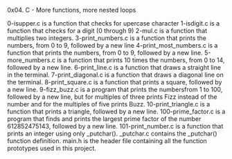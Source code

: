 0x04. C - More functions, more nested loops

0-isupper.c is a function that checks for upercase character
1-isdigit.c is a function that checks for a digit (0 through 9)
2-mul.c is a function that multiplies two integers.
3-print_numbers.c is a function that prints the numbers, from 0 to 9, followed by a new line
4-print_most_numbers.c is a function that prints the numbers, from 0 to 9, followed by a new line.
5-more_numbers.c is a function that prints 10 times the numbers, from 0 to 14, followed by a new line.
6-print_line.c is a function that draws a straight line in the terminal.
7-print_diagonal.c is a function that draws a diagonal line on the terminal.
8-print_square.c is a function that prints a square, followed by a new line.
9-fizz_buzz.c is a program that prints the numbersfrom 1 to 100, followed by a new line, but for multiples of three prints Fizz instead of the number and for the multiples of five prints Buzz.
10-print_triangle.c is a function that prints a triangle, followed by a new line.
100-prime_factor.c is a program that finds and prints the largest prime factor of the number 612852475143, followed by a new line.
101-print_number.c is a function that prints an integer using only _putchar().
_putchar.c contains the _putchar() function definition.
main.h is the header file containing all the function prototypes used in this project. 
